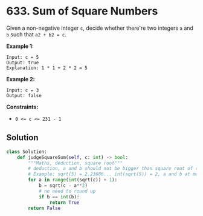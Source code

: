 # 633. Sum of Square Numbers

Given a non-negative integer `c`, decide whether there're two integers `a` and `b` such that `a2 + b2 = c`.


**Example 1:**
```
Input: c = 5
Output: true
Explanation: 1 * 1 + 2 * 2 = 5
```

**Example 2:**
```
Input: c = 3
Output: false
```

**Constraints:**

* `0 <= c <= 231 - 1`

## Solution
```python
class Solution:
    def judgeSquareSum(self, c: int) -> bool:
        """Maths, deduction, square root"""
        # deduction, a and b should not be bigger than square root of c
        # Example: sqrt(5) = 2.23606... int(sqrt(5)) = 2, a and b at most are 2
        for a in range(int(sqrt(c)) + 1):
            b = sqrt(c - a**2)
            # no need to round up
            if b == int(b):     
                return True
        return False
```
